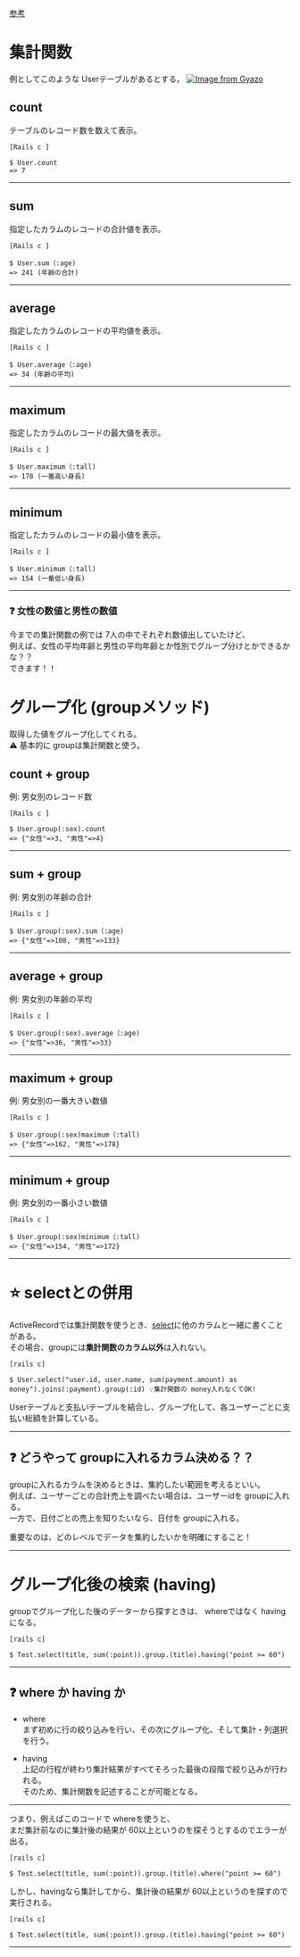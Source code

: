 [参考](https://pikawaka.com/rails/group)  
  
# 集計関数
例としてこのような Userテーブルがあるとする。
[![Image from Gyazo](https://i.gyazo.com/ca5f27709b2f53de0aab645f54d2d1a4.png)](https://gyazo.com/ca5f27709b2f53de0aab645f54d2d1a4)

## count
テーブルのレコード数を数えて表示。
~~~
[Rails c ]

$ User.count
=> 7
~~~
***

## sum
指定したカラムのレコードの合計値を表示。
~~~
[Rails c ]

$ User.sum（:age)
=> 241 (年齢の合計)
~~~
***

## average	
指定したカラムのレコードの平均値を表示。
~~~
[Rails c ]

$ User.average（:age)
=> 34 (年齢の平均)
~~~
***

## maximum
指定したカラムのレコードの最大値を表示。
~~~
[Rails c ]

$ User.maximum（:tall)
=> 178 (一番高い身長)
~~~
***

## minimum
指定したカラムのレコードの最小値を表示。
~~~
[Rails c ]

$ User.minimum（:tall)
=> 154 (一番低い身長)
~~~
***

### ❓ 女性の数値と男性の数値
今までの集計関数の例では 7人の中でそれぞれ数値出していたけど、  
例えば、女性の平均年齢と男性の平均年齢とか性別でグループ分けとかできるかな？？  
できます！！  

# グループ化 (groupメソッド)
取得した値をグループ化してくれる。  
⚠️ 基本的に groupは集計関数と使う。  

## count + group
例: 男女別のレコード数
~~~
[Rails c ]

$ User.group(:sex).count
=> {"女性"=>3, "男性"=>4}
~~~
***

## sum + group
例: 男女別の年齢の合計
~~~
[Rails c ]

$ User.group(:sex).sum（:age)
=> {"女性"=>108, "男性"=>133}
~~~
***

## average + group
例: 男女別の年齢の平均
~~~
[Rails c ]

$ User.group(:sex).average（:age)
=> {"女性"=>36, "男性"=>33}
~~~
***

## maximum + group
例: 男女別の一番大きい数値
~~~
[Rails c ]

$ User.group(:sex)maximum（:tall)
=> {"女性"=>162, "男性"=>178}
~~~
***

## minimum + group
例: 男女別の一番小さい数値
~~~
[Rails c ]

$ User.group(:sex)minimum（:tall)
=> {"女性"=>154, "男性"=>172}
~~~
***

# ⭐️ selectとの併用
ActiveRecordでは集計関数を使うとき、[select](https://github.com/Tarara33/TIL/blob/main/Rails/Console/ActiveRecord/%E3%83%87%E3%83%BC%E3%82%BF%E3%83%BC%E3%81%AE%E6%A4%9C%E7%B4%A2/%E5%9F%BA%E6%9C%AC.md)に他のカラムと一緒に書くことがある。    
その場合、groupには**集計関数のカラム以外**は入れない。
~~~
[rails c]

$ User.select("user.id, user.name, sum(payment.amount) as money").joins(:payment).group(:id) 💡集計関数の money入れなくてOK!
~~~
Userテーブルと支払いテーブルを結合し、グループ化して、各ユーザーごとに支払い総額を計算している。
***

## ❓ どうやって groupに入れるカラム決める？？
groupに入れるカラムを決めるときは、集約したい範囲を考えるといい。    
例えば、ユーザーごとの合計売上を調べたい場合は、ユーザーidを groupに入れる。    
一方で、日付ごとの売上を知りたいなら、日付を groupに入れる。    
    
重要なのは、どのレベルでデータを集約したいかを明確にすること！
***

# グループ化後の検索 (having)
groupでグループ化した後のデーターから探すときは、 whereではなく havingになる。
~~~
[rails c]

$ Test.select(title, sum(:point)).group.(title).having("point >= 60")
~~~
***

## ❓ where か having か
- where      
まず初めに行の絞り込みを行い、その次にグループ化、そして集計・列選択を行う。    
      
- having    
上記の行程が終わり集計結果がすべてそろった最後の段階で絞り込みが行われる。    
そのため、集計関数を記述することが可能となる。
***

つまり、例えばこのコードで whereを使うと、    
まだ集計前なのに集計後の結果が 60以上というのを探そうとするのでエラーが出る。
~~~
[rails c]

$ Test.select(title, sum(:point)).group.(title).where("point >= 60")
~~~

しかし、havingなら集計してから、集計後の結果が 60以上というのを探すので実行される。
~~~
[rails c]

$ Test.select(title, sum(:point)).group.(title).having("point >= 60")
~~~
***
